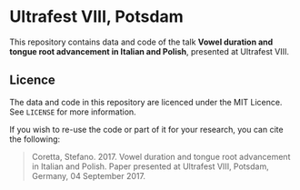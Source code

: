 # Ultrafest VIII, Potsdam

This repository contains data and code of the talk **Vowel duration and tongue root advancement in Italian and Polish**, presented at Ultrafest VIII.

## Licence

The data and code in this repository are licenced under the MIT Licence. See `LICENSE` for more information.

If you wish to re-use the code or part of it for your research, you can cite the following:

> Coretta, Stefano. 2017. Vowel duration and tongue root advancement in Italian and Polish. Paper presented at Ultrafest VIII, Potsdam, Germany, 04 September 2017.
